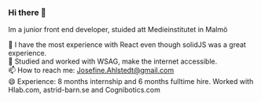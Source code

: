### Hi there 👋
Im a junior front end developer, stuided att Medieinstitutet in Malmö

🌱 I have the most experience with React even though solidJS was a great experience. <br>
🌱 Studied and worked with WSAG, make the internet accessible. <br>
📫 How to reach me: Josefine.Ahlstedt@gmail.com<br>
😄 Experience: 8 months internship and 6 months fulltime hire. Worked with HIab.com, astrid-barn.se and Cognibotics.com <br>

<!--
**JosefineAhlstedt/JosefineAhlstedt** is a ✨ _special_ ✨ repository because its `README.md` (this file) appears on your GitHub profile.


- 🌱 I’m currently learning Node.js, socket io
- 🤔 Looking for internship for fall 2022
- 📫 How to reach me: Josefine.Ahlstedt@gmail.com
- 😄 Pronouns: She
-->
